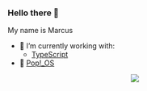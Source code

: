 ### Hello there 👋

My name is Marcus

- 🔭 I’m currently working with:
  - [TypeScript]([https://nextjs.org/](https://www.typescriptlang.org/))
- 🐧 [Pop!_OS](https://pop.system76.com/)

<p align="center">
  <img src="https://media4.giphy.com/media/3knKct3fGqxhK/giphy.gif">
</p>


<!--
**M4rkux/m4rkux** is a ✨ _special_ ✨ repository because its `README.md` (this file) appears on your GitHub profile.

Here are some ideas to get you started:

- 🔭 I’m currently working on ...
- 🌱 I’m currently learning ...
- 👯 I’m looking to collaborate on ...
- 🤔 I’m looking for help with ...
- 💬 Ask me about ...
- 📫 How to reach me: ...
- 😄 Pronouns: ...
- ⚡ Fun fact: ...
-->
